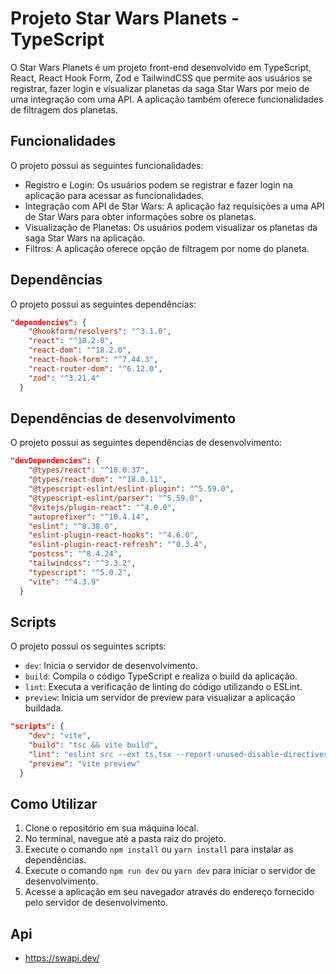 # Projeto Star Wars Planets - TypeScript

O Star Wars Planets é um projeto front-end desenvolvido em TypeScript, React, React Hook Form, Zod e TailwindCSS que permite aos usuários se registrar, fazer login e visualizar planetas da saga Star Wars por meio de uma integração com uma API. A aplicação também oferece funcionalidades de filtragem dos planetas.

## Funcionalidades

O projeto possui as seguintes funcionalidades:

- Registro e Login: Os usuários podem se registrar e fazer login na aplicação para acessar as funcionalidades.
- Integração com API de Star Wars: A aplicação faz requisições a uma API de Star Wars para obter informações sobre os planetas.
- Visualização de Planetas: Os usuários podem visualizar os planetas da saga Star Wars na aplicação.
- Filtros: A aplicação oferece opção de filtragem por nome do planeta.

## Dependências

O projeto possui as seguintes dependências:

```json
"dependencies": {
    "@hookform/resolvers": "^3.1.0",
    "react": "^18.2.0",
    "react-dom": "^18.2.0",
    "react-hook-form": "^7.44.3",
    "react-router-dom": "^6.12.0",
    "zod": "^3.21.4"
  }
```

## Dependências de desenvolvimento

O projeto possui as seguintes dependências de desenvolvimento:

```json
"devDependencies": {
    "@types/react": "^18.0.37",
    "@types/react-dom": "^18.0.11",
    "@typescript-eslint/eslint-plugin": "^5.59.0",
    "@typescript-eslint/parser": "^5.59.0",
    "@vitejs/plugin-react": "^4.0.0",
    "autoprefixer": "^10.4.14",
    "eslint": "^8.38.0",
    "eslint-plugin-react-hooks": "^4.6.0",
    "eslint-plugin-react-refresh": "^0.3.4",
    "postcss": "^8.4.24",
    "tailwindcss": "^3.3.2",
    "typescript": "^5.0.2",
    "vite": "^4.3.9"
  }
```

## Scripts

O projeto possui os seguintes scripts:

- `dev`: Inicia o servidor de desenvolvimento.
- `build`: Compila o código TypeScript e realiza o build da aplicação.
- `lint`: Executa a verificação de linting do código utilizando o ESLint.
- `preview`: Inicia um servidor de preview para visualizar a aplicação buildada.

```json
"scripts": {
    "dev": "vite",
    "build": "tsc && vite build",
    "lint": "eslint src --ext ts,tsx --report-unused-disable-directives --max-warnings 0",
    "preview": "vite preview"
  }
```

## Como Utilizar

1. Clone o repositório em sua máquina local.
2. No terminal, navegue até a pasta raiz do projeto.
3. Execute o comando `npm install` ou `yarn install` para instalar as dependências.
4. Execute o comando `npm run dev` ou `yarn dev` para iniciar o servidor de desenvolvimento.
5. Acesse a aplicação em seu navegador através do endereço fornecido pelo servidor de desenvolvimento.


## Api

- https://swapi.dev/

